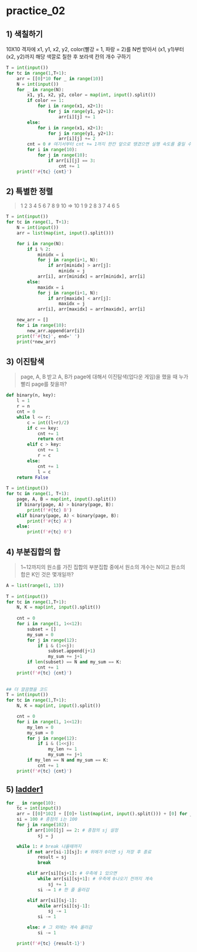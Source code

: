 # practice_02



## 1) 색칠하기

10X10 격자에 x1, y1, x2, y2, color(빨강 = 1, 파랑 = 2)를 N번 받아서 (x1, y1)부터 (x2, y2)까지 해당 색깔로 칠한 후 보라색 칸의 개수 구하기

```python
T = int(input())
for tc in range(1,T+1):
    arr = [[0]*10 for _ in range(10)]
    N = int(input())
    for _ in range(N):
        x1, y1, x2, y2, color = map(int, input().split())
        if color == 1:
            for i in range(x1, x2+1):
                for j in range(y1, y2+1):
                    arr[i][j] += 1
        else:
            for i in range(x1, x2+1):
                for j in range(y1, y2+1):
                    arr[i][j] += 2
        cnt = 0 # 여기서부터 cnt += 1까지 한칸 앞으로 땡겼으면 실행 속도를 줄일 수 있었음
        for i in range(10):
            for j in range(10):
                if arr[i][j] == 3:
                    cnt += 1
    print(f'#{tc} {cnt}')
```



## 2) 특별한 정렬

> 1 2 3 4 5 6 7 8 9 10 => 10 1 9 2 8 3 7 4 6 5

```python
T = int(input())
for tc in range(1, T+1):
    N = int(input())
    arr = list(map(int, input().split()))

    for i in range(N):
        if i % 2:
            minidx = i
            for j in range(i+1, N):
                if arr[minidx] > arr[j]:
                    minidx = j
            arr[i], arr[minidx] = arr[minidx], arr[i]
        else:
            maxidx = i
            for j in range(i+1, N):
                if arr[maxidx] < arr[j]:
                    maxidx = j
            arr[i], arr[maxidx] = arr[maxidx], arr[i]

    new_arr = []
    for i in range(10):
        new_arr.append(arr[i])
    print(f'#{tc}', end=' ')
    print(*new_arr)
```



## 3) 이진탐색

> page, A, B 받고 A, B가 page에 대해서 이진탐색(업다운 게임)을 했을 때 누가 빨리 page를 찾을까?

```python
def binary(n, key):
    l = 1
    r = n
    cnt = 0
    while l <= r:
        c = int((l+r)/2)
        if c == key:
            cnt += 1
            return cnt
        elif c > key:
            cnt += 1
            r = c
        else:
            cnt += 1
            l = c
    return False
 
T = int(input())
for tc in range(1, T+1):
    page, A, B = map(int, input().split())
    if binary(page, A) > binary(page, B):
        print(f'#{tc} B')
    elif binary(page, A) < binary(page, B):
        print(f'#{tc} A')
    else:
        print(f'#{tc} 0')
```



## 4) 부분집합의 합

> 1~12까지의 원소를 가진 집합의 부분집합 중에서 원소의 개수는 N이고 원소의 합은 K인 것은 몇개일까?

```python
A = list(range(1, 13))
 
T = int(input())
for tc in range(1,T+1):
    N, K = map(int, input().split())
 
    cnt = 0
    for i in range(1, 1<<12):
        subset = []
        my_sum = 0
        for j in range(12):
            if i & (1<<j):
                subset.append(j+1)
                my_sum += j+1
        if len(subset) == N and my_sum == K:
            cnt += 1
    print(f'#{tc} {cnt}')
    
    
## 더 깔끔했을 코드
T = int(input())
for tc in range(1,T+1):
    N, K = map(int, input().split())

    cnt = 0
    for i in range(1, 1<<12):
        my_len = 0
        my_sum = 0
        for j in range(12):
            if i & (1<<j):
                my_len += 1
                my_sum += j+1
        if my_len == N and my_sum == K:
            cnt += 1
    print(f'#{tc} {cnt}')
```



## 5) [ladder1](https://swexpertacademy.com/main/code/problem/problemDetail.do?contestProbId=AV14ABYKADACFAYh&categoryId=AV14ABYKADACFAYh&categoryType=CODE&problemTitle=ladder&orderBy=FIRST_REG_DATETIME&selectCodeLang=ALL&select-1=&pageSize=10&pageIndex=1)

```python
for _ in range(10):
    tc = int(input())
    arr = [[0]*102] + [[0]+ list(map(int, input().split())) + [0] for _ in range(100)] + [[0]*102]
    si = 100 # 종점의 i는 100
    for j in range(102):
        if arr[100][j] == 2: # 종점의 sj 설정
            sj = j

    while 1: # break 나올때까지
        if not arr[si-1][sj]: # 위에가 0이면 sj 저장 후 종료
            result = sj
            break

        elif arr[si][sj+1]: # 우측에 1 있으면
            while arr[si][sj+1]: # 우측에 0나오기 전까지 계속
                sj += 1
            si -= 1 # 한 줄 올라감

        elif arr[si][sj-1]:
            while arr[si][sj-1]:
                sj -= 1
            si -= 1

        else: # 그 외에는 계속 올라감
            si -= 1

    print(f'#{tc} {result-1}')
```

